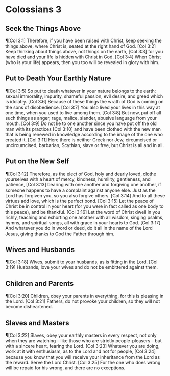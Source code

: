 # Colossians 3

## Seek the Things Above
¶[Col 3:1] Therefore, if you have been raised with Christ, keep seeking the things above, where Christ is, seated at the right hand of God.
[Col 3:2] Keep thinking about things above, not things on the earth,
[Col 3:3] for you have died and your life is hidden with Christ in God.
[Col 3:4] When Christ (who is your life) appears, then you too will be revealed in glory with him.

## Put to Death Your Earthly Nature
¶[Col 3:5] So put to death whatever in your nature belongs to the earth: sexual immorality, impurity, shameful passion, evil desire, and greed which is idolatry.
[Col 3:6] Because of these things the wrath of God is coming on the sons of disobedience.
[Col 3:7] You also lived your lives in this way at one time, when you used to live among them.
[Col 3:8] But now, put off all such things as anger, rage, malice, slander, abusive language from your mouth.
[Col 3:9] Do not lie to one another since you have put off the old man with its practices
[Col 3:10] and have been clothed with the new man that is being renewed in knowledge according to the image of the one who created it.
[Col 3:11] Here there is neither Greek nor Jew, circumcised or uncircumcised, barbarian, Scythian, slave or free, but Christ is all and in all.

## Put on the New Self
¶[Col 3:12] Therefore, as the elect of God, holy and dearly loved, clothe yourselves with a heart of mercy, kindness, humility, gentleness, and patience,
[Col 3:13] bearing with one another and forgiving one another, if someone happens to have a complaint against anyone else. Just as the Lord has forgiven you, so you also forgive others.
[Col 3:14] And to all these virtues add love, which is the perfect bond.
[Col 3:15] Let the peace of Christ be in control in your heart (for you were in fact called as one body to this peace), and be thankful.
[Col 3:16] Let the word of Christ dwell in you richly, teaching and exhorting one another with all wisdom, singing psalms, hymns, and spiritual songs, all with grace in your hearts to God.
[Col 3:17] And whatever you do in word or deed, do it all in the name of the Lord Jesus, giving thanks to God the Father through him.

## Wives and Husbands
¶[Col 3:18] Wives, submit to your husbands, as is fitting in the Lord.
[Col 3:19] Husbands, love your wives and do not be embittered against them.

## Children and Parents
¶[Col 3:20] Children, obey your parents in everything, for this is pleasing in the Lord.
[Col 3:21] Fathers, do not provoke your children, so they will not become disheartened.

## Slaves and Masters
¶[Col 3:22] Slaves, obey your earthly masters in every respect, not only when they are watching – like those who are strictly people-pleasers – but with a sincere heart, fearing the Lord.
[Col 3:23] Whatever you are doing, work at it with enthusiasm, as to the Lord and not for people,
[Col 3:24] because you know that you will receive your inheritance from the Lord as the reward. Serve the Lord Christ.
[Col 3:25] For the one who does wrong will be repaid for his wrong, and there are no exceptions.
